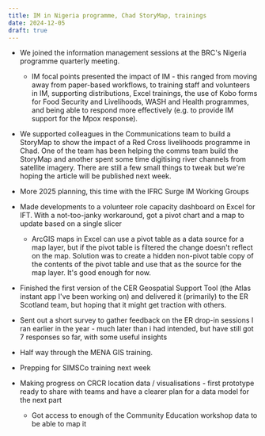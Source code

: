 ```yaml
---
title: IM in Nigeria programme, Chad StoryMap, trainings 
date: 2024-12-05
draft: true
---
```


* We joined the information management sessions at the BRC's Nigeria programme quarterly meeting.
	* IM focal points presented the impact of IM - this ranged from moving away from paper-based workflows, to training staff and volunteers in IM, supporting distributions, Excel trainings, the use of Kobo forms for Food Security and Livelihoods, WASH and Health programmes, and being able to respond more effectively (e.g. to provide IM support for the Mpox response).

* We supported colleagues in the Communications team to build a StoryMap to show the impact of a Red Cross livelihoods programme in Chad. One of the team has been helping the comms team build the StoryMap and another spent some time digitising river channels from satellite imagery. There are still a few small things to tweak but we're hoping the article will be published next week. 

- More 2025 planning, this time with the IFRC Surge IM Working Groups


- Made developments to a volunteer role capacity dashboard on Excel for IFT. With a not-too-janky workaround, got a pivot chart and a map to update based on a single slicer 
	- ArcGIS maps in Excel can use a pivot table as a data source for a map layer, but if the pivot table is filtered the change doesn't reflect on the map. Solution was to create a hidden non-pivot table copy of the contents of the pivot table and use that as the source for the map layer. It's good enough for now.

- Finished the first version of the CER Geospatial Support Tool (the Atlas instant app I've been working on) and delivered it (primarily) to the ER Scotland team, but hoping that it might get traction with others.


- Sent out a short survey to gather feedback on the ER drop-in sessions I ran earlier in the year - much later than i had intended, but have still got 7 responses so far, with some useful insights



- Half way through the MENA GIS training. 
- Prepping for SIMSCo training next week

- Making progress on CRCR location data / visualisations - first prototype ready to share with teams and have a clearer plan for a data model for the next part
    - Got access to enough of the Community Education workshop data to be able to map it
